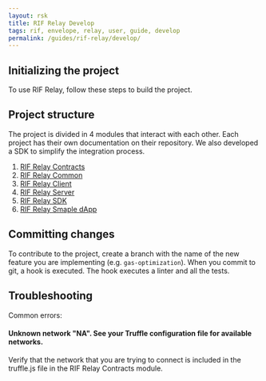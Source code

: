 ```yaml
---
layout: rsk
title: RIF Relay Develop
tags: rif, envelope, relay, user, guide, develop
permalink: /guides/rif-relay/develop/
---
```



## Initializing the project

To use RIF Relay, follow these steps to build the project.

## Project structure

The project is divided in 4 modules that interact with each other. Each project has their own documentation on their repository. We also developed a SDK to simplify the integration process.

1. [RIF Relay Contracts](https://github.com/rsksmart/rif-relay-contracts)
2. [RIF Relay Common](https://github.com/rsksmart/rif-relay-common)
3. [RIF Relay Client](https://github.com/rsksmart/rif-relay-client)
4. [RIF Relay Server](https://github.com/rsksmart/rif-relay-server)
5. [RIF Relay SDK](https://github.com/rsksmart/rif-relay-sdk)
6. [RIF Relay Smaple dApp](https://github.com/rsksmart/rif-relay-sample-dapp)



## Committing changes

To contribute to the project, create a branch with the name of the new feature you are implementing (e.g. `gas-optimization`). When you commit to git, a hook is executed. The hook executes a linter and all the tests.

## Troubleshooting

Common errors:

#### Unknown network "NA". See your Truffle configuration file for available networks.

Verify that the network that you are trying to connect is included in the truffle.js file in the RIF Relay Contracts module.
